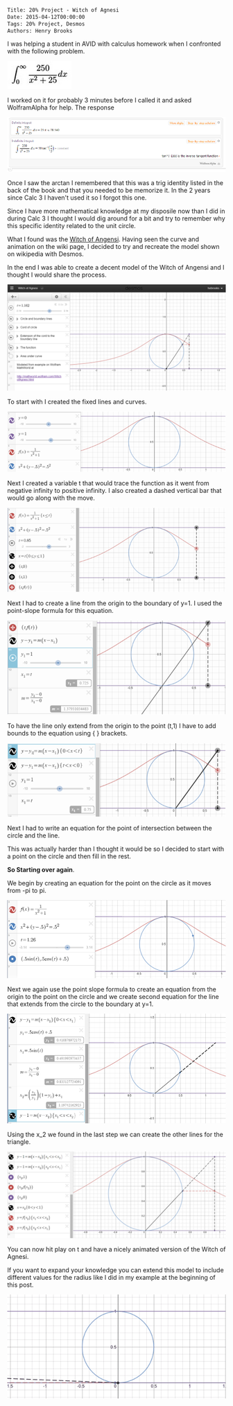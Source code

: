     Title: 20% Project - Witch of Agnesi
    Date: 2015-04-12T00:00:00
    Tags: 20% Project, Desmos
    Authors: Henry Brooks

I was helping a student in AVID with calculus homework when I confronted with the following problem.

![1](/img/witcha.png)

<!-- more -->

I worked on it for probably 3 minutes before I called it and asked WolframAlpha for help. The response

![2](/img/witchb.png)

Once I saw the arctan I remembered that this was a trig identity listed in the back of the book and that you needed to be memorize it. In the 2 years since Calc 3 I haven't used it so I forgot this one.

Since I have more mathematical knowledge at my disposile now than I did in during Calc 3 I thought I would dig around for a bit and try to remember why this specific identity related to the unit circle.

What I found was the [Witch of Angensi](https://en.wikipedia.org/wiki/Witch_of_Agnesi). Having seen the curve and animation on the wiki page, I decided to try and recreate the model shown on wikipedia with Desmos.

In the end I was able to create a decent model of the Witch of Angensi and I thought I would share the process.

![3](/img/witchc.png)

To start with I created the fixed lines and curves.

![4](/img/witchd.png)

Next I created a variable t that would trace the function as it went from negative infinity to positive infinity. I also created a dashed vertical bar that would go along with the move.

![5](/img/witche.png)

Next I had to create a line from the origin to the boundary of y=1. I used the point-slope formula for this equation.

![6](/img/witchf.png)

To have the line only extend from the origin to the point (t,1) I have to add bounds to the equation using { } brackets.

![7](/img/witchg.png)

Next I had to write an equation for the point of intersection between the circle and the line.

This was actually harder than I thought it would be so I decided to start with a point on the circle and then fill in the rest.

**So Starting over again**.

We begin by creating an equation for the point on the circle as it moves from -pi to pi.

![8](/img/witchh.png)

Next we again use the point slope formula to create an equation from the origin to the point on the circle and we create second equation for the line that extends from the circle to the boundary at y=1.

![9](/img/witchi.png)

Using the x_2 we found in the last step we can create the other lines for the triangle.

![10](/img/witchj.png)

You can now hit play on t and have a nicely animated version of the Witch of Agnesi.

If you want to expand your knowledge you can extend this model to include different values for the radius like I did in my example at the beginning of this post.

![11](/img/witchk.gif)
